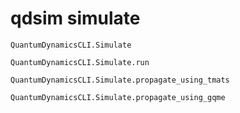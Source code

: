 # qdsim simulate

```@docs
QuantumDynamicsCLI.Simulate
```

```@docs
QuantumDynamicsCLI.Simulate.run
```

```@docs
QuantumDynamicsCLI.Simulate.propagate_using_tmats
```

```@docs
QuantumDynamicsCLI.Simulate.propagate_using_gqme
```